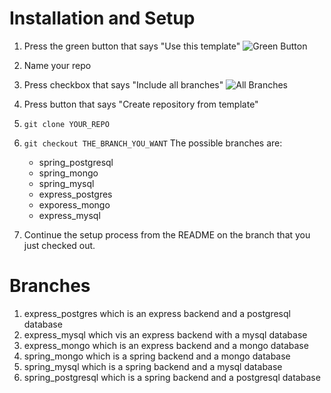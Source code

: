 # Installation and Setup

1. Press the green button that says "Use this template"
   ![Green Button](https://i.imgur.com/vRuyLNh.png)
2. Name your repo
3. Press checkbox that says "Include all branches"
   ![All Branches](https://i.imgur.com/cOe2ZGq.png)
4. Press button that says "Create repository from template"
5. `git clone YOUR_REPO`
6. `git checkout THE_BRANCH_YOU_WANT`
   The possible branches are:

   - spring_postgresql
   - spring_mongo
   - spring_mysql
   - express_postgres
   - exporess_mongo
   - express_mysql
7. Continue the setup process from the README on the branch that you just checked out.

# Branches

1. express_postgres which is an express backend and a postgresql database
2. express_mysql which vis an express backend with a mysql database
3. express_mongo which is an express backend and a mongo database
4. spring_mongo which is a spring backend and a mongo database
5. spring_mysql which is a spring backend and a mysql database
6. spring_postgresql which is a spring backend and a postgresql database

